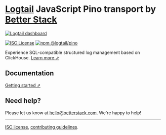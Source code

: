 # [Logtail](https://betterstack.com/logtail) JavaScript Pino transport by [Better Stack](https://betterstack.com/)
  
[![Logtail dashboard](https://user-images.githubusercontent.com/19272921/154085622-59997d5a-3f91-4bc9-a815-3b8ead16d28d.jpeg)](https://betterstack.com/logtail)


[![ISC License](https://img.shields.io/badge/license-ISC-ff69b4.svg)](LICENSE.md)
[![npm @logtail/pino](https://img.shields.io/npm/v/@logtail/pino?color=success&label=npm%20%40logtail%2Fpino)](https://www.npmjs.com/package/@logtail/pino)

Experience SQL-compatible structured log management based on ClickHouse. [Learn more ⇗](https://logtail.com/)

## Documentation

[Getting started ⇗](https://betterstack.com/docs/logs/javascript/pino)

## Need help?
Please let us know at [hello@betterstack.com](mailto:hello@betterstack.com). We're happy to help!

---

[ISC license](LICENSE.md), [contributing guidelines](../../CONTRIBUTING.md).
